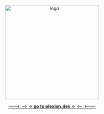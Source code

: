 <p align="center">
  <img width="300px" src="https://plexion.dev/img/brand/Blue.png" alt="logo">
</p>
<p align="center">
  <a href="https://plexion.dev/library">---> --> -> <strong>go to plexion.dev</strong> <- <-- <---</a>
</p>
